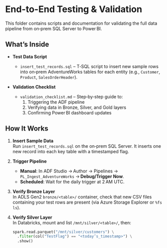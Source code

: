 # End-to-End Testing & Validation

This folder contains scripts and documentation for validating the full data pipeline from on‑prem SQL Server to Power BI.

## What’s Inside

- **Test Data Script**
  - `insert_test_records.sql` – T‑SQL script to insert new sample rows into on‑prem AdventureWorks tables for each entity (e.g., `Customer`, `Product`, `SalesOrderHeader`).

- **Validation Checklist**
  - `validation_checklist.md` – Step‑by‑step guide to:
    1. Triggering the ADF pipeline  
    2. Verifying data in Bronze, Silver, and Gold layers  
    3. Confirming Power BI dashboard updates  

## How It Works

1. **Insert Sample Data**  
   Run `insert_test_records.sql` on the on‑prem SQL Server. It inserts one new record into each key table with a timestamped flag.

2. **Trigger Pipeline**  
   - **Manual**: In ADF Studio → Author → Pipelines → `PL_Ingest_AdventureWorks` → **Debug/Trigger Now**.  
   - **Scheduled**: Wait for the daily trigger at 2 AM UTC.

3. **Verify Bronze Layer**  
   In ADLS Gen2 `bronze/<table>/` container, check that new CSV files containing your test rows are present (via Azure Storage Explorer or `%fs ls`).

4. **Verify Silver Layer**  
   In Databricks, mount and list `/mnt/silver/<table>/`, then:
   ```python
   spark.read.parquet("/mnt/silver/customers") \
     .filter(col("TestFlag") == "<today’s_timestamp>") \
     .show()
